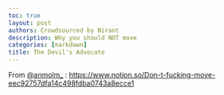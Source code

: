 ```yaml
---
toc: true
layout: post
authors: Crowdsourced by Nirant
description: Why you should NOT move
categories: [markdown]
title: The Devil's Advocate
---
```


From [@anmolm_](https://twitter.com/anmolm_) : https://www.notion.so/Don-t-fucking-move-eec92757dfa14c498fdba0743a8ecce1
